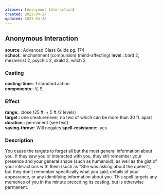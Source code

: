 ```yaml
---
aliases: [Anonymous Interaction]
created: 2023-04-27
updated: 2023-04-28
---
```


## Anonymous Interaction

**source**:: Advanced Class Guide pg. 174  
**school**:: enchantment (compulsion) (mind-affecting)
**level**:: bard 2, mesmerist 2, psychic 2, skald 2, witch 2

### Casting

**casting-time**:: 1 standard action  
**components**:: V, S

### Effect

**range**:: close (25 ft. + 5 ft./2 levels)  
**target**:: one creature/level, no two of which can be more than 30 ft. apart  
**duration**:: permanent (see text)  
**saving-throw**:: Will negates
**spell-resistance**:: yes

### Description

You cause the targets to forget all but the most general information about you. If they saw you or interacted with you, they still remember your presence and your general shape (such as humanoid), as well as the gist of your interactions with them (such as “She was asking about the queen”), but they don’t remember specifically what you said, details of your appearance, or any identifying information about you. This spell targets any memories of you in the minute preceding its casting, but is otherwise permanent.
